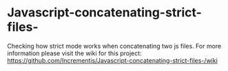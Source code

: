 # Javascript-concatenating-strict-files-
Checking how strict mode works when concatenating two js files.
For more information please visit the wiki for this project:
https://github.com/Incrementis/Javascript-concatenating-strict-files-/wiki
